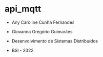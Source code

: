 # api_mqtt

- Any Caroline Cunha Fernandes
- Giovanna Gregório Guimarães

- Desenvolvimento de Sistemas Distribuídos
- BSI - 2022

